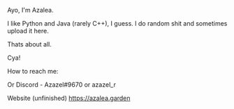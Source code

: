 Ayo, I'm Azalea.

I like Python and Java (rarely C++), I guess. I do random shit and sometimes upload it here.

Thats about all.

Cya!


How to reach me:

Or Discord - Azazel#9670 or azazel_r

Website (unfinished) https://azalea.garden
